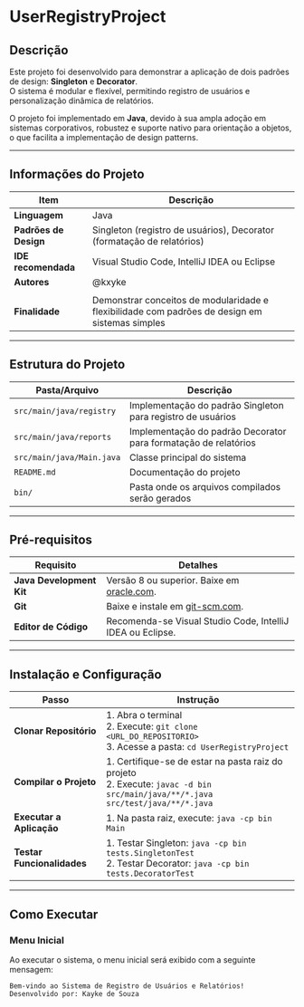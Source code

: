 # UserRegistryProject

## Descrição

Este projeto foi desenvolvido para demonstrar a aplicação de dois padrões de design: **Singleton** e **Decorator**.  
O sistema é modular e flexível, permitindo registro de usuários e personalização dinâmica de relatórios.  

O projeto foi implementado em **Java**, devido à sua ampla adoção em sistemas corporativos, robustez e suporte nativo para orientação a objetos, o que facilita a implementação de design patterns.

---

## Informações do Projeto

| **Item**                   | **Descrição**                                                                                         |
|----------------------------|-----------------------------------------------------------------------------------------------------|
| **Linguagem**              | Java                                                                                               |
| **Padrões de Design**      | Singleton (registro de usuários), Decorator (formatação de relatórios)                             |
| **IDE recomendada**        | Visual Studio Code, IntelliJ IDEA ou Eclipse                                                      |
| **Autores**                | @kxyke
            |
| **Finalidade**             | Demonstrar conceitos de modularidade e flexibilidade com padrões de design em sistemas simples             |

---

## Estrutura do Projeto

| **Pasta/Arquivo**        | **Descrição**                                                                                      |
|--------------------------|--------------------------------------------------------------------------------------------------|
| `src/main/java/registry` | Implementação do padrão Singleton para registro de usuários                                      |
| `src/main/java/reports`  | Implementação do padrão Decorator para formatação de relatórios                                  |
| `src/main/java/Main.java`| Classe principal do sistema                                                                      |
| `README.md`              | Documentação do projeto                                                                          |
| `bin/`                   | Pasta onde os arquivos compilados serão gerados                                                 |

---

## Pré-requisitos

| **Requisito**             | **Detalhes**                                                                                       |
|---------------------------|---------------------------------------------------------------------------------------------------|
| **Java Development Kit**  | Versão 8 ou superior. Baixe em [oracle.com](https://www.oracle.com/java/technologies/javase-downloads.html). |
| **Git**                   | Baixe e instale em [git-scm.com](https://git-scm.com/).                                           |
| **Editor de Código**      | Recomenda-se Visual Studio Code, IntelliJ IDEA ou Eclipse.                                        |

---

## Instalação e Configuração

| **Passo**                  | **Instrução**                                                                                   |
|----------------------------|-------------------------------------------------------------------------------------------------|
| **Clonar Repositório**     | 1. Abra o terminal<br>2. Execute: `git clone <URL_DO_REPOSITORIO>`<br>3. Acesse a pasta: `cd UserRegistryProject` |
| **Compilar o Projeto**     | 1. Certifique-se de estar na pasta raiz do projeto<br>2. Execute: `javac -d bin src/main/java/**/*.java src/test/java/**/*.java` |
| **Executar a Aplicação**   | 1. Na pasta raiz, execute: `java -cp bin Main`                                                  |
| **Testar Funcionalidades** | 1. Testar Singleton: `java -cp bin tests.SingletonTest`<br>2. Testar Decorator: `java -cp bin tests.DecoratorTest` |

---

## Como Executar

### Menu Inicial

Ao executar o sistema, o menu inicial será exibido com a seguinte mensagem:

```plaintext
Bem-vindo ao Sistema de Registro de Usuários e Relatórios!  
Desenvolvido por: Kayke de Souza  
